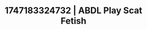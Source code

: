 ---
categories:
- AI lover POV
- Romantic kink
- Dark fantasy erotica
- Flirty smirk
- CPR fetish
image: /assets/images/1747183324732.webp
layout: post
seo:
  description: Featured content with high-quality Scat Fetish, ABDL Play. HD images
    available.
  keywords: Scat Fetish, ABDL Play
  og_image: /assets/images/1747183324732.webp
  schema_type: VisualArtwork
tags:
- ABDL Play
- '#1747183324732'
- Scat Fetish
title: 1747183324732 | ABDL Play Scat Fetish
---
